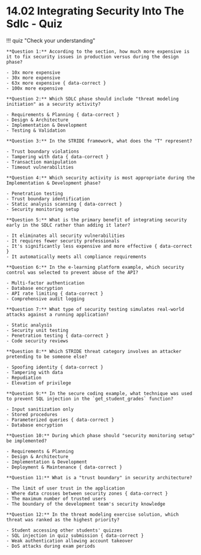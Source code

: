 # 14.02 Integrating Security Into The Sdlc - Quiz

!!! quiz "Check your understanding"

    **Question 1:** According to the section, how much more expensive is it to fix security issues in production versus during the design phase?

    - 10x more expensive
    - 30x more expensive
    - 63x more expensive { data-correct }
    - 100x more expensive

    **Question 2:** Which SDLC phase should include "threat modeling initiation" as a security activity?

    - Requirements & Planning { data-correct }
    - Design & Architecture
    - Implementation & Development
    - Testing & Validation

    **Question 3:** In the STRIDE framework, what does the "T" represent?

    - Trust boundary violations
    - Tampering with data { data-correct }
    - Transaction manipulation
    - Timeout vulnerabilities

    **Question 4:** Which security activity is most appropriate during the Implementation & Development phase?

    - Penetration testing
    - Trust boundary identification
    - Static analysis scanning { data-correct }
    - Security monitoring setup

    **Question 5:** What is the primary benefit of integrating security early in the SDLC rather than adding it later?

    - It eliminates all security vulnerabilities
    - It requires fewer security professionals
    - It's significantly less expensive and more effective { data-correct }
    - It automatically meets all compliance requirements

    **Question 6:** In the e-learning platform example, which security control was selected to prevent abuse of the API?

    - Multi-factor authentication
    - Database encryption
    - API rate limiting { data-correct }
    - Comprehensive audit logging

    **Question 7:** What type of security testing simulates real-world attacks against a running application?

    - Static analysis
    - Security unit testing
    - Penetration testing { data-correct }
    - Code security reviews

    **Question 8:** Which STRIDE threat category involves an attacker pretending to be someone else?

    - Spoofing identity { data-correct }
    - Tampering with data
    - Repudiation
    - Elevation of privilege

    **Question 9:** In the secure coding example, what technique was used to prevent SQL injection in the `get_student_grades` function?

    - Input sanitization only
    - Stored procedures
    - Parameterized queries { data-correct }
    - Database encryption

    **Question 10:** During which phase should "security monitoring setup" be implemented?

    - Requirements & Planning
    - Design & Architecture
    - Implementation & Development
    - Deployment & Maintenance { data-correct }

    **Question 11:** What is a "trust boundary" in security architecture?

    - The limit of user trust in the application
    - Where data crosses between security zones { data-correct }
    - The maximum number of trusted users
    - The boundary of the development team's security knowledge

    **Question 12:** In the threat modeling exercise solution, which threat was ranked as the highest priority?

    - Student accessing other students' quizzes
    - SQL injection in quiz submission { data-correct }
    - Weak authentication allowing account takeover
    - DoS attacks during exam periods
